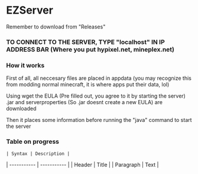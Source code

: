 # EZServer
Remember to download from "Releases"

### TO CONNECT TO THE SERVER, TYPE "localhost" IN IP ADDRESS BAR (Where you put hypixel.net, mineplex.net)


### How it works

First of all, all neccesary files are placed in appdata (you may recognize this from modding normal minecraft, it is where apps put their data, lol)

Using wget the EULA (Pre filled out, you agree to it by starting the server) .jar and serverproperties (So .jar doesnt create a new EULA) are downloaded

Then it places some information before running the "java" command to start the server

### Table on progress

	| Syntax | Description |
| ----------- | ----------- |
| Header | Title |
| Paragraph | Text |
